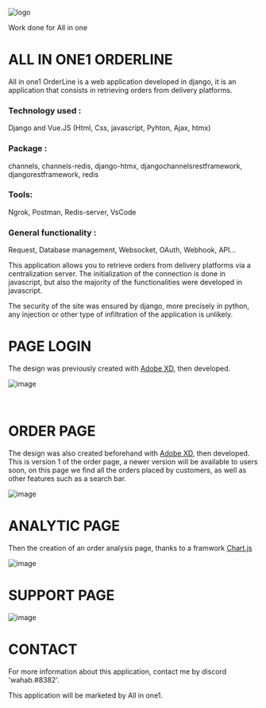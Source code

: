 
![logo](https://user-images.githubusercontent.com/90828091/175833466-de259052-f9b5-479e-84f6-8e50bbcb4cb6.svg)

<p> Work done for All in one</a></p>
<h1> ALL IN ONE1 ORDERLINE</h1>
<p>All in one1 OrderLine is a web application developed in django, it is an application that consists in retrieving orders from delivery platforms.

<h3>Technology used :</h3><p> Django and Vue.JS (Html, Css, javascript, Pyhton, Ajax, htmx)</p>
<h3>Package :</h3> <p> channels, channels-redis, django-htmx, djangochannelsrestframework, djangorestframework, redis</p>
<h3>Tools: </h3> <p> Ngrok, Postman, Redis-server, VsCode</p>
<h3>General functionality :</h3> <p> Request, Database management, Websocket, OAuth, Webhook, API...</p>

<p>This application allows you to retrieve orders from delivery platforms via a centralization server. The initialization of the connection is done in javascript, but also the majority of the functionalities were developed in javascript. 

The security of the site was ensured by django, more precisely in python, any injection or other type of infiltration of the application is unlikely.</p>

<h1>PAGE LOGIN</h1>
<p>The design was previously created with <a href="https://www.adobe.com/fr/products/xd.html">Adobe XD</a>, then developed. </p>

![image](https://user-images.githubusercontent.com/90828091/214683032-53990162-f7a0-4312-a277-04bad3f67dfb.png)

<br>

<h1>ORDER PAGE</h1>

<p>The design was also created beforehand with <a href="https://www.adobe.com/fr/products/xd.html">Adobe XD</a>, then developed. This is version 1 of the order page, a newer version will be available to users soon, on this page we find all the orders placed by customers, as well as other features such as a search bar. </p>

![image](https://user-images.githubusercontent.com/90828091/201143606-7357ca6b-4020-4ddf-a1dd-2d5ebde9530b.png)

<h1>ANALYTIC PAGE</h1>
<p>Then the creation of an order analysis page, thanks to a framwork <a href="https://www.chartjs.org/">Chart.js</a></p>

![image](https://user-images.githubusercontent.com/90828091/201143706-692da38f-b678-4fc6-ba39-9d9a7a8de771.png)

<h1>SUPPORT PAGE</h1>

![image](https://user-images.githubusercontent.com/90828091/201143772-5b8f4356-05e0-450f-b103-d60945d02f68.png)




<h1>CONTACT</h1>
<p>For more information about this application, contact me by discord 'wahab.#8382'.

This application will be marketed by All in one1. 
